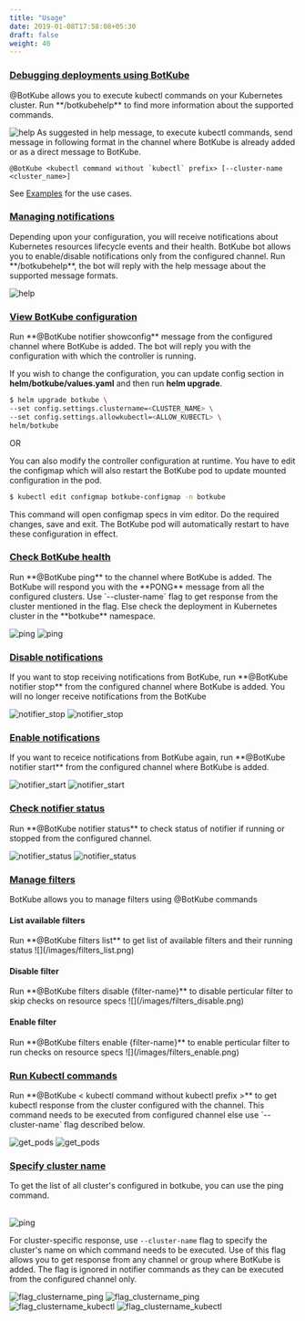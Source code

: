 ```yaml
---
title: "Usage"
date: 2019-01-08T17:58:08+05:30
draft: false
weight: 40
---
```


<h3 class="section-head" id="h-show-help"><a href="#h-show-help">Debugging deployments using BotKube</a></h3>
@BotKube allows you to execute kubectl commands on your Kubernetes cluster.
Run **/botkubehelp** to find more information about the supported commands.

![help](/images/help.png)
As suggested in help message, to execute kubectl commands, send message in following format in the channel where BotKube is already added or as a direct message to BotKube.
```
@BotKube <kubectl command without `kubectl` prefix> [--cluster-name <cluster_name>]
```
See [Examples](/examples/#h-examples) for the use cases.

<h3 class="section-head" id="h-manage-notif"><a href="#h-manage-notif">Managing notifications</a></h3>
Depending upon your configuration, you will receive notifications about Kubernetes resources lifecycle events and their health.
BotKube bot allows you to enable/disable notifications only from the configured channel. Run **/botkubehelp**, the bot will reply with the help message about the supported message formats.

![help](/images/help.png)

<h3 class="section-head" id="h-view-config"><a href="#h-view-config">View BotKube configuration</a></h3>
Run **@BotKube notifier showconfig** message from the configured channel where BotKube is added. The bot will reply you with the configuration with which the controller is running.

If you wish to change the configuration, you can update config section in **helm/botkube/values.yaml** and then run **helm upgrade**.
```bash
$ helm upgrade botkube \
--set config.settings.clustername=<CLUSTER_NAME> \
--set config.settings.allowkubectl=<ALLOW_KUBECTL> \
helm/botkube
```
OR

You can also modify the controller configuration at runtime. You have to edit the configmap which will also restart the BotKube pod to update mounted configuration in the pod.

```bash
$ kubectl edit configmap botkube-configmap -n botkube
```
This command will open configmap specs in vim editor. Do the required changes, save and exit. The BotKube pod will automatically restart to have these configuration in effect.


<h3 class="section-head" id="h-check-health"><a href="#h-check-health">Check BotKube health</a></h3>
Run **@BotKube ping** to the channel where BotKube is added. The BotKube will respond you with the **PONG** message from all the configured clusters. Use `--cluster-name` flag to get response from the cluster mentioned in the flag. Else check the deployment in Kubernetes cluster in the **botkube** namespace.

![ping](/images/ping.png)
![ping](/images/mm_ping.png)


<h3 class="section-head" id="h-notifer-stop"><a href="#h-notifier-stop">Disable notifications</a></h3>
If you want to stop receiving notifications from BotKube, run
**@BotKube notifier stop**
from the configured channel where BotKube is added. You will no longer receive notifications from the BotKube

![notifier_stop](/images/notifier_stop.png)
![notifier_stop](/images/mm_notifier_stop.png)

<h3 class="section-head" id="h-notifer-start"><a href="#h-notifier-start">Enable notifications</a></h3>
If you want to receice notifications from BotKube again, run
**@BotKube notifier start**
from the configured channel where BotKube is added.

![notifier_start](/images/notifier_start.png)
![notifier_start](/images/mm_notifier_start.png)

<h3 class="section-head" id="h-notifer-status"><a href="#h-notifier-status">Check notifier status</a></h3>
Run **@BotKube notifier status** to check status of notifier if running or stopped from the configured channel.

![notifier_status](/images/notifier_status.png)
![notifier_status](/images/mm_notifier_status.png)

<h3 class="section-head" id="h-manage-filters"><a href="#h-manage-filters">Manage filters</a></h3>
BotKube allows you to manage filters using @BotKube commands
  <h4>List available filters</h4>
  Run **@BotKube filters list** to get list of available filters and their running status
  ![](/images/filters_list.png)

  <h4>Disable filter</h4>
  Run **@BotKube filters disable {filter-name}** to disable perticular filter to skip checks on resource specs
  ![](/images/filters_disable.png)

  <h4>Enable filter</h4>
  Run **@BotKube filters enable {filter-name}** to enable perticular filter to run checks on resource specs
  ![](/images/filters_enable.png)



<h3 class="section-head" id="h-kubectl-pods"><a href="#h-kubectl-pods">Run Kubectl commands</a></h3>
Run **@BotKube < kubectl command without kubectl prefix >** to get kubectl response from the cluster configured with the channel.
This command needs to be executed from configured channel else use `--cluster-name` flag described below.

![get_pods](/images/get_namespaces.png)
![get_pods](/images/mm_get_ns.png)

<h3 class="section-head" id="h-specify-cluster-name"><a href="#h-specify-cluster-name">Specify cluster name</a></h3>
To get the list of all cluster's configured in botkube, you can use the ping command. <br><br>

![ping](/images/ping.png)

For cluster-specific response,
use `--cluster-name` flag to specify the cluster's name on which command needs to be executed. 
Use of this flag allows you to get response from any channel or group where BotKube is added. 
The flag is ignored in notifier commands as they can be executed from the configured channel only.

![flag_clustername_ping](/images/flag_clustername_ping.png)
![flag_clustername_ping](/images/mm_flag_clustername_ping.png)
![flag_clustername_kubectl](/images/flag_clustername_kubectl.png)
![flag_clustername_kubectl](/images/mm_flag_clustername_kubectl.png)
